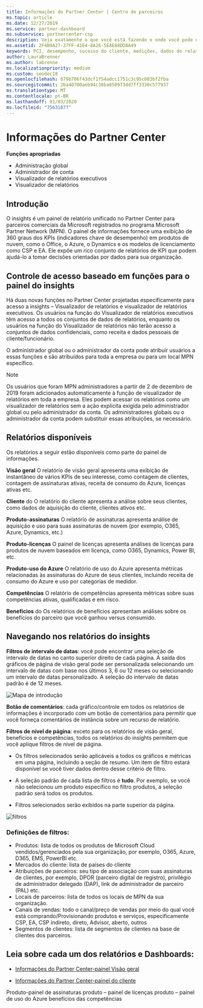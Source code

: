 ```yaml
---
title: Informações do Partner Center | Centro de parceiros
ms.topic: article
ms.date: 12/27/2019
ms.service: partner-dashboard
ms.subservice: partnercenter-csp
description: Veja exatamente o que você está fazendo e onde você pode melhorar em relação a suas vendas e implantação, bem como ao desenvolvimento para clientes
ms.assetid: 2F4B9A27-37FF-41E4-8A26-5EAE88DD8A49
keywords: PCI, desempenho, sucesso do cliente, medições, dados de relatórios
author: LauraBrenner
ms.author: labrenne
ms.localizationpriority: medium
ms.custom: seodec18
ms.openlocfilehash: 679b706f43dcf1f54adcc1751c3c95c083bf2fba
ms.sourcegitcommit: 2ba40700aeb94c38ba850973dd7ff3330c577937
ms.translationtype: MT
ms.contentlocale: pt-BR
ms.lasthandoff: 01/03/2020
ms.locfileid: "75631877"
---
```

# <a name="partner-center-insights"></a>Informações do Partner Center

**Funções apropriadas**
- Administração global
- Administrador de conta
- Visualizador de relatórios executivos
- Visualizador de relatórios

## <a name="introduction"></a>Introdução

O insights é um painel de relatório unificado no Partner Center para parceiros comerciais da Microsoft registrados no programa Microsoft Partner Network (MPN). O painel de informações fornece uma exibição de 360 graus dos KPIs (indicadores chave de desempenho) em produtos de nuvem, como o Office, o Azure, o Dynamics e os modelos de licenciamento como CSP e EA. Ele expõe um rico conjunto de relatórios de KPI que podem ajudá-lo a tomar decisões orientadas por dados para sua organização. 

## <a name="roles-based-access-control-to-the-insights-dashboard"></a>Controle de acesso baseado em funções para o painel do insights

Há duas novas funções no Partner Center projetadas especificamente para acesso a insights – Visualizador de relatórios e visualizador de relatórios executivos.  Os usuários na função do Visualizador de relatórios executivos têm acesso a todos os conjuntos de dados de relatórios, enquanto os usuários na função do Visualizador de relatórios não terão acesso a conjuntos de dados confidenciais, como receita e dados pessoais de cliente/funcionário. 

O administrador global ou o administrador da conta pode atribuir usuários a essas funções e são atribuídos para toda a empresa ou para um local MPN específico.  

>[!Note] 
>Os usuários que foram MPN administradores a partir de 2 de dezembro de 2019 foram adicionados automaticamente à função de visualizador de relatórios em toda a empresa. Eles podem acessar os relatórios como um visualizador de relatórios sem a ação explícita exigida pelo administrador global ou pelo administrador da conta. Os administradores globais ou o administrador da conta podem substituir essas atribuições, se necessário. 

## <a name="reports-available"></a>Relatórios disponíveis

Os relatórios a seguir estão disponíveis como parte do painel de informações.

**Visão geral**    O relatório de visão geral apresenta uma exibição de instantâneo de vários KPIs de seu interesse, como contagem de clientes, contagem de assinaturas ativas, receita de consumo do Azure, licenças ativas etc.

**Cliente** do O relatório do cliente apresenta a análise sobre seus clientes, como dados de aquisição do cliente, clientes ativos etc. 

**Produto-assinaturas**     O relatório de assinaturas apresenta análise de aquisição e uso para suas assinaturas de nuvem (por exemplo, O365, Azure, Dynamics, etc.) 

**Produto-licenças**   O painel de licenças apresenta análises de licenças para produtos de nuvem baseados em licença, como O365, Dynamics, Power BI, etc.

**Produto-uso do Azure**   O relatório de uso do Azure apresenta métricas relacionadas às assinaturas do Azure de seus clientes, incluindo receita de consumo do Azure e uso por categorias de medidor.

**Competências**    O relatório de competências apresenta métricas sobre suas competências ativas, qualificadas e em risco.

**Benefícios** do    Os relatórios de benefícios apresentam análises sobre os benefícios do parceiro que você ganhou versus consumido.

## <a name="navigating-the-insights-reports"></a>Navegando nos relatórios do insights 

**Filtros de intervalo de datas**: você pode encontrar uma seleção de intervalo de datas no canto superior direito de cada página. A saída dos gráficos de página de visão geral pode ser personalizada selecionando um intervalo de datas com base nos últimos 3, 6 ou 12 meses ou selecionando um intervalo de datas personalizado. A seleção do intervalo de datas padrão é de 12 meses. 

![Mapa de introdução](images/pci/intro1.png)

**Botão de comentários**: cada gráfico/controle em todos os relatórios de informações é incorporado com um botão de comentários para permitir que você forneça comentários de instância sobre um recurso de relatório. 

 
**Filtros de nível de página**: exceto para os relatórios de visão geral, benefícios e competências, todos os relatórios do insights permitem que você aplique filtros de nível de página. 

- Os filtros selecionados serão aplicáveis a todos os gráficos e métricas em uma página, incluindo a seção de resumo. Um item de filtro estará disponível se você tiver dados dentro desse critério de filtro. 

- A seleção padrão de cada lista de filtros é **tudo**. Por exemplo, se você não selecionou um produto específico no filtro produtos, a seleção padrão será todos os produtos.

- Filtros selecionados serão exibidos na parte superior da página. 

![filtros](images/pci/filters.png)

 ### <a name="filters-definitions"></a>Definições de filtros:

- Produtos: lista de todos os produtos de Microsoft Cloud vendidos/gerenciados pela sua organização, por exemplo, O365, Azure, D365, EMS, PowerBI etc.
- Mercados do cliente: lista de países do cliente
- Atribuições de parceiros: seu tipo de associação com suas assinaturas de clientes, por exemplo, DPOR (parceiro digital de registro), privilégio de administrador delegado (DAP), link de administrador de parceiro (PAL) etc. 
- Locais de parceiros: lista de todos os locais de MPN da sua organização. 
- Canais de vendas: todo o canal/preço de vendas por meio do qual você está comprando/Provisionando produtos e serviços, especificamente CSP, EA, CSP indireto, direto, Advisor, aberto, outros
- Segmentos de clientes: lista de segmentos de clientes na base de clientes dos parceiros.

## <a name="read-about-each-of-the-dashboards-and-reports"></a>Leia sobre cada um dos relatórios e Dashboards:

- [Informações do Partner Center-painel Visão geral](pci-overview-report.md) 

- [Informações do Partner Center-painel do cliente](pci-customer-report.md) 

Produto-painel de assinaturas produto – painel de licenças produto – painel de uso do Azure benefícios das competências 






